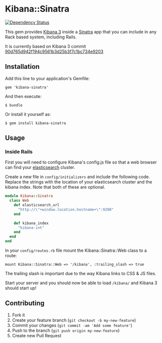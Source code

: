 # Kibana::Sinatra

[![Dependency Status](https://gemnasium.com/ianneub/kibana-sinatra.png)](https://gemnasium.com/ianneub/kibana-sinatra)

This gem provides [Kibana 3](https://github.com/elasticsearch/kibana) inside a [Sinatra](http://www.sinatrarb.com/) app that you can include in any Rack based system, including Rails.

It is currently based on Kibana 3 commit [90d765d942f194c9561b3d25b3f7c1bc734e9203](https://github.com/elasticsearch/kibana/commits/master)

## Installation

Add this line to your application's Gemfile:

    gem 'kibana-sinatra'

And then execute:

    $ bundle

Or install it yourself as:

    $ gem install kibana-sinatra

## Usage

### Inside Rails

First you will need to configure Kibana's config.js file so that a web browser can find your [elasticsearch](http://www.elasticsearch.org/) cluster.

Create a new file in `config/initializers` and include the following code. Replace the strings with the location of your elasticsearch cluster and the kibana index. Note that both of these are optional.

```ruby
module Kibana::Sinatra
  class Web
    def elasticsearch_url
      "http://\"+window.location.hostname+\":9200"
    end
    
    def kibana_index
      "kibana-int"
    end
  end
end
```

In your `config/routes.rb` file mount the Kibana::Sinatra::Web class to a route:

    mount Kibana::Sinatra::Web => '/kibana', :trailing_slash => true
    
The trailing slash is important due to the way Kibana links to CSS & JS files.

Start your server and you should now be able to load `/kibana/` and Kibana 3 should start up!

## Contributing

1. Fork it
2. Create your feature branch (`git checkout -b my-new-feature`)
3. Commit your changes (`git commit -am 'Add some feature'`)
4. Push to the branch (`git push origin my-new-feature`)
5. Create new Pull Request

